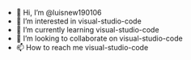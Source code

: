 - 👋 Hi, I’m @luisnew190106
- 👀 I’m interested in visual-studio-code
- 🌱 I’m currently learning visual-studio-code
- 💞️ I’m looking to collaborate on visual-studio-code
- 📫 How to reach me visual-studio-code

<!---
luisnew190106/luisnew190106 is a ✨ special ✨ repository because its `README.md` (this file) appears on your GitHub profile.
You can click the Preview link to take a look at your changes.
--->

